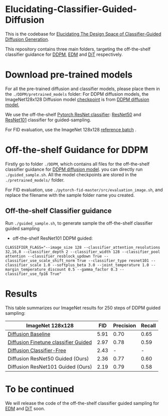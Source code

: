 # Elucidating-Classifier-Guided-Diffusion

This is the codebase for [Elucidating The Design Space of Classifier-Guided Diffusion Generation](http://arxiv.org/abs/2105.05233).

This repository contains three main folders, targeting the off-the-shelf classifier guidance for [DDPM](https://github.com/openai/guided-diffusion), [EDM](https://github.com/NVlabs/edm) and [DiT](https://github.com/facebookresearch/DiT) respectively.   

# Download pre-trained models
For all the pre-trained diffusion and classifier models, please place them in the `./DDPM/pretrained_models` folder:
For DDPM diffusion models, the ImageNet128x128 Diffusion model [checkpoint](https://openaipublic.blob.core.windows.net/diffusion/jul-2021/128x128_diffusion.pt) is from [DDPM diffusion model](https://github.com/openai/guided-diffusion), 

We use the off-the-shelf [Pytorch ResNet classifier](https://pytorch.org/vision/main/models/resnet.html): [ResNet50](https://download.pytorch.org/models/resnet50-11ad3fa6.pth) and [ResNet101](https://download.pytorch.org/models/resnet101-cd907fc2.pth) classifier for guided-sampling. 

For FID evaluation, use the ImageNet 128x128 [reference batch](https://openaipublic.blob.core.windows.net/diffusion/jul-2021/ref_batches/imagenet/128/VIRTUAL_imagenet128_labeled.npz) .

# Off-the-shelf Guidance for DDPM 

Firstly go to folder `./DDPM`, which contains all files for the off-the-shelf classifier guidance for [DDPM diffusion model](https://github.com/openai/guided-diffusion). 
you can directly run `./guided_sample.sh`.
All the model checkpoints are stored in the `./pretrained_models/` folder.

For FID evaluation, use `./pytorch-fid-master/src/evaluation_image.sh`, and replace the filename with the sample folder name you created. 

## Off-the-shelf Classifier guidance

Run `./guided_sample.sh`, to generate sample the off-the-shelf classifier guided sampling

 * off-the-shelf ResNet101 DDPM guided:

```
CLASSIFIER_FLAGS="--image_size 128 --classifier_attention_resolutions 32,16,8 --classifier_depth 2 --classifier_width 128 --classifier_pool attention --classifier_resblock_updown True --classifier_use_scale_shift_norm True --classifier_type resnet101 --classifier_scale 1.0 --softplus_beta 3.0 --joint_temperature 1.0 --margin_temperature_discount 0.5 --gamma_factor 0.3 --classifier_use_fp16 True"
```


# Results

This table summarizes our ImageNet results for 250 steps of DDPM guided sampling:

| ImageNet 128x128          | FID  | Precision | Recall |
|------------------|------|-----------|--------|
| [Diffusion Baseline](https://arxiv.org/abs/2105.05233)   | 5.91 | 0.70      | 0.65   |
| [Diffusion Finetune classifier Guided](https://arxiv.org/abs/2105.05233) | 2.97 | 0.78      | 0.59   |
| [Diffusion Classifier-Free](https://arxiv.org/pdf/2207.12598.pdf)  | 2.43 | -      | -   |
| Diffusion ResNet50 Guided (Ours) | 2.36 | 0.77      | 0.60   |
| Diffusion ResNet101 Guided (Ours) | 2.19 | 0.79      | 0.58   |



# To be continued

We will release the code of the off-the-shelf classifier guided sampling for [EDM](https://github.com/NVlabs/edm) and [DiT](https://github.com/facebookresearch/DiT) soon.
